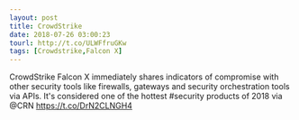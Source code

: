 ```yaml
---
layout: post
title: CrowdStrike
date: 2018-07-26 03:00:23
tourl: http://t.co/ULWFfruGKw
tags: [Crowdstrike,Falcon X]
---
```

CrowdStrike Falcon X  immediately shares indicators of compromise with other security tools like firewalls, gateways and security orchestration tools via APIs. It's considered one of the hottest #security products of 2018 via @CRN  https://t.co/DrN2CLNGH4